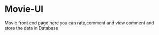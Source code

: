 # Movie-UI
Movie front end page here you can rate,comment and view comment and store the data in Database 
